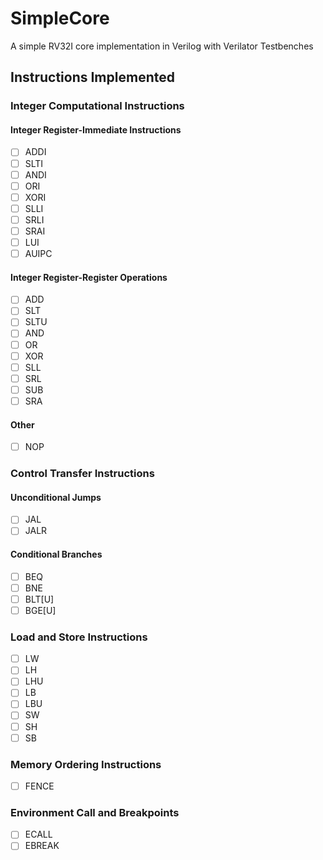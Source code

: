 # SimpleCore

A simple RV32I core implementation in Verilog with Verilator Testbenches

## Instructions Implemented

### Integer Computational Instructions

#### Integer Register-Immediate Instructions

- [ ] ADDI
- [ ] SLTI
- [ ] ANDI
- [ ] ORI
- [ ] XORI
- [ ] SLLI
- [ ] SRLI
- [ ] SRAI
- [ ] LUI
- [ ] AUIPC

#### Integer Register-Register Operations

- [ ] ADD
- [ ] SLT
- [ ] SLTU
- [ ] AND
- [ ] OR
- [ ] XOR
- [ ] SLL
- [ ] SRL
- [ ] SUB
- [ ] SRA

#### Other

- [ ] NOP

### Control Transfer Instructions

#### Unconditional Jumps

- [ ] JAL
- [ ] JALR

#### Conditional Branches

- [ ] BEQ
- [ ] BNE
- [ ] BLT[U]
- [ ] BGE[U]

### Load and Store Instructions

- [ ] LW
- [ ] LH
- [ ] LHU
- [ ] LB
- [ ] LBU
- [ ] SW
- [ ] SH
- [ ] SB

### Memory Ordering Instructions

- [ ] FENCE

### Environment Call and Breakpoints

- [ ] ECALL
- [ ] EBREAK
